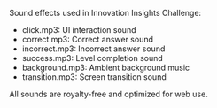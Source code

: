 Sound effects used in Innovation Insights Challenge:

- click.mp3: UI interaction sound
- correct.mp3: Correct answer sound
- incorrect.mp3: Incorrect answer sound
- success.mp3: Level completion sound
- background.mp3: Ambient background music
- transition.mp3: Screen transition sound

All sounds are royalty-free and optimized for web use.
